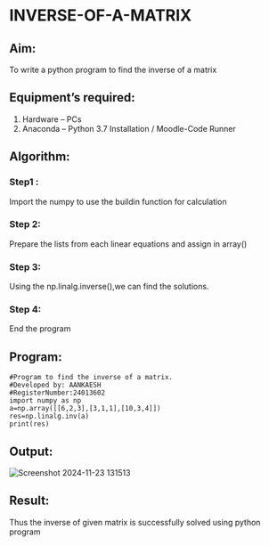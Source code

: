 # INVERSE-OF-A-MATRIX
## Aim:
To write a python program to find the inverse of a matrix
## Equipment’s required:
1. 	Hardware – PCs
2. 	Anaconda – Python 3.7 Installation / Moodle-Code Runner
## Algorithm:
### Step1 : 
Import the numpy to use the buildin function for calculation
### Step 2: 
Prepare the lists from each linear equations and assign in array()
### Step 3: 
Using the np.linalg.inverse(),we can find the solutions.
### Step 4: 
End the program
## Program:
```
#Program to find the inverse of a matrix.
#Developed by: AANKAESH
#RegisterNumber:24013602
import numpy as np
a=np.array([[6,2,3],[3,1,1],[10,3,4]])
res=np.linalg.inv(a)
print(res)
```
## Output:
![Screenshot 2024-11-23 131513](https://github.com/user-attachments/assets/145c141b-6d9b-416b-ae57-88b5957dba9a)

## Result:
Thus the inverse of given matrix is successfully solved using python program

